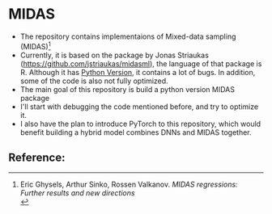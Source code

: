 # MIDAS
* The repository contains implementaions of Mixed-data sampling (MIDAS)[^1]
* Currently, it is based on the package by Jonas Striaukas (https://github.com/jstriaukas/midasml), the language of that package is R. Although it has [Python Version](https://github.com/jstriaukas/midasmlpy), it contains a lot of bugs. In addition, some of the code is also not fully optimized.
* The main goal of this repository is build a python version MIDAS package
* I'll start with debugging the code mentioned before, and try to optimize it. 
* I also have the plan to introduce PyTorch to this repository, which would benefit building a hybrid model combines DNNs and MIDAS together. 



## Reference:
[^1]: Eric Ghysels, Arthur Sinko, Rossen Valkanov. *MIDAS regressions: Further results and new directions*<br />
